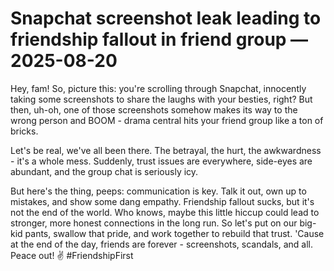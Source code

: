 # Snapchat screenshot leak leading to friendship fallout in friend group — 2025-08-20

Hey, fam! So, picture this: you're scrolling through Snapchat, innocently taking some screenshots to share the laughs with your besties, right? But then, uh-oh, one of those screenshots somehow makes its way to the wrong person and BOOM - drama central hits your friend group like a ton of bricks.

Let's be real, we've all been there. The betrayal, the hurt, the awkwardness - it's a whole mess. Suddenly, trust issues are everywhere, side-eyes are abundant, and the group chat is seriously icy.

But here's the thing, peeps: communication is key. Talk it out, own up to mistakes, and show some dang empathy. Friendship fallout sucks, but it's not the end of the world. Who knows, maybe this little hiccup could lead to stronger, more honest connections in the long run. So let's put on our big-kid pants, swallow that pride, and work together to rebuild that trust. 'Cause at the end of the day, friends are forever - screenshots, scandals, and all. Peace out! ✌️ #FriendshipFirst